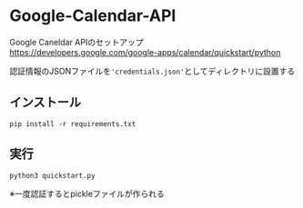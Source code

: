 # Google-Calendar-API

Google Caneldar APIのセットアップ  
https://developers.google.com/google-apps/calendar/quickstart/python

認証情報のJSONファイルを```'credentials.json'```としてディレクトリに設置する

## インストール  
```
pip install -r requirements.txt
```
  
## 実行
```
python3 quickstart.py  
```  
※一度認証するとpickleファイルが作られる
